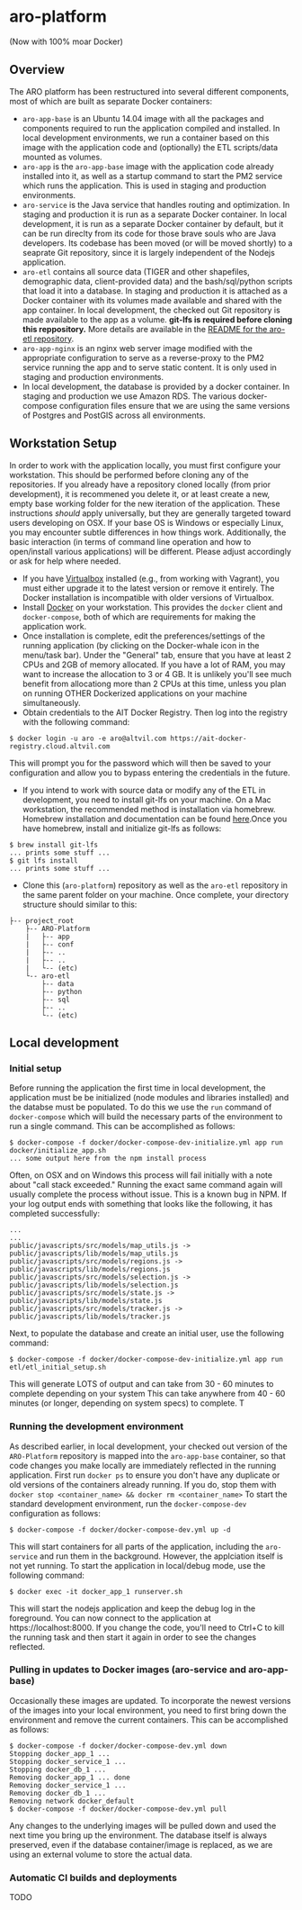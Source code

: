 # aro-platform
(Now with 100% moar Docker)

## Overview

The ARO platform has been restructured into several different components, most of which are built as separate Docker containers:
  - `aro-app-base` is an Ubuntu 14.04 image with all the packages and components required to run the application compiled and installed. In local development environments, we run a container based on this image with the application code and (optionally) the ETL scripts/data mounted as volumes.
  - `aro-app` is the `aro-app-base` image with the application code already installed into it, as well as a startup command to start the PM2 service which runs the application. This is used in staging and production environments.
  - `aro-service` is the Java service that handles routing and optimization. In staging and production it is run as a separate Docker container. In local development, it is run as a separate Docker container by default, but it can be run direclty from its code for those brave souls who are Java developers. Its codebase has been moved (or will be moved shortly) to a seaprate Git repository, since it is largely independent of the Nodejs application.
  - `aro-etl` contains all source data (TIGER and other shapefiles, demographic data, client-provided data) and the bash/sql/python scripts that load it into a database. In staging and production it is attached as a Docker container with its volumes made available and shared with the app container. In local development, the checked out Git repository is made available to the app as a volume. **git-lfs is required before cloning this reppository.** More details are available in the [README for the aro-etl repository](http://octocat.altvil.com/AIT/aro-etl).
  - `aro-app-nginx` is an nginx web server image modified with the appropriate configuration to serve as a reverse-proxy to the PM2 service running the app and to serve static content. It is only used in staging and production environments.
  - In local development, the database is provided by a docker container. In staging and production we use Amazon RDS. The various docker-compose configuration files ensure that we are using the same versions of Postgres and PostGIS across all environments.

## Workstation Setup
In order to work with the application locally, you must first configure your workstation. This should be performed before cloning any of the repositories. If you already have a repository cloned locally (from prior development), it is recommened you delete it, or at least create a new, empty base working folder for the new iteration of the application. 
These instructions *should* apply universally, but they are generally targeted toward users developing on OSX. If your base OS is Windows or especially Linux, you may encounter subtle differences in how things work. Additionally, the basic interaction (in terms of command line operation and how to open/install various applications) will be different. Please adjust accordingly or ask for help where needed.

  - If you have [Virtualbox](https://www.virtualbox.org/wiki/Downloads) installed (e.g., from working with Vagrant), you must either upgrade it to the latest version or remove it entirely. The Docker installation is incompatible with older versions of Virtualbox.
  - Install [Docker](https://docs.docker.com/docker-for-mac/) on your workstation. This provides the `docker` client and `docker-compose`, both of which are requirements for making the application work.
  - Once installation is complete, edit the preferences/settings of the running application (by clicking on the Docker-whale icon in the menu/task bar). Under the "General" tab, ensure that you have at least 2 CPUs and 2GB of memory allocated. If you have a lot of RAM, you may want to increase the allocation to 3 or 4 GB. It is unlikely you'll see much benefit from allocationg more than 2 CPUs at this time, unless you plan on running OTHER Dockerized applications on your machine simultaneously.
  - Obtain credentials to the AIT Docker Registry. Then log into the registry with the following command:
  ```shell
  $ docker login -u aro -e aro@altvil.com https://ait-docker-registry.cloud.altvil.com
  ```
  This will prompt you for the password which will then be saved to your configuration and allow you to bypass entering the credentials in the future.
  - If you intend to work with source data or modify any of the ETL in development, you need to install git-lfs on your machine. On a Mac workstation, the recommended method is installation via homebrew. Homebrew installation and documentation can be found [here](http://brew.sh/).Once you have homebrew, install and initialize git-lfs as follows:
  ```shell
  $ brew install git-lfs
  ... prints some stuff ...
  $ git lfs install
  ... prints some stuff ...
  ```
  - Clone this (`aro-platform`) repository as well as the `aro-etl` repository in the same parent folder on your machine. Once complete, your directory structure should similar to this:
  ```
  ├-- project_root
      ├-- ARO-Platform
      |   ├-- app
      |   ├-- conf
      |   ├-- ..
      |   ├-- ..
      |   └-- (etc)
      └-- aro-etl
          ├-- data
          ├-- python
          ├-- sql
          ├-- .. 
          └-- (etc)
  ```

## Local development
### Initial setup
Before running the application the first time in local development, the application must be be initialized (node modules and libraries installed) and the databse must be populated. To do this we use the `run` command of `docker-compose` which will build the necessary parts of the environment to run a single command. This can be accomplished as follows:
```shell
$ docker-compose -f docker/docker-compose-dev-initialize.yml app run docker/initialize_app.sh
... some output here from the npm install process
```
Often, on OSX and on Windows this process will fail initially with a note about "call stack exceeded." Running the exact same command again will usually complete the process without issue. This is a known bug in NPM.
If your log output ends with something that looks like the following, it has completed successfully:
```shell
...
...
public/javascripts/src/models/map_utils.js -> public/javascripts/lib/models/map_utils.js
public/javascripts/src/models/regions.js -> public/javascripts/lib/models/regions.js
public/javascripts/src/models/selection.js -> public/javascripts/lib/models/selection.js
public/javascripts/src/models/state.js -> public/javascripts/lib/models/state.js
public/javascripts/src/models/tracker.js -> public/javascripts/lib/models/tracker.js
```
Next, to populate the database and create an initial user, use the following command:
```shell
$ docker-compose -f docker/docker-compose-dev-initialize.yml app run etl/etl_initial_setup.sh
```
This will generate LOTS of output and can take from 30 - 60 minutes to complete depending on your system
This can take anywhere from 40 - 60 minutes (or longer, depending on system specs) to complete. T

### Running the development environment
As described earlier, in local development, your checked out version of the `ARO-Platform` repository is mapped into the `aro-app-base` container, so that code changes you make locally are immediately reflected in the running application. First run `docker ps` to ensure you don't have any duplicate or old versions of the containers already running. If you do, stop them with `docker stop <container_name> && docker rm <container_name>`
To start the standard development environment, run the `docker-compose-dev` configuration as follows:
```shell
$ docker-compose -f docker/docker-compose-dev.yml up -d
```
This will start containers for all parts of the application, including the `aro-service` and run them in the background. However, the applciation itself is not yet running. To start the application in local/debug mode, use the following command:
```shell
$ docker exec -it docker_app_1 runserver.sh
```
This will start the nodejs application and keep the debug log in the foreground. You can now connect to the application at https://localhost:8000. If you change the code, you'll need to Ctrl+C to kill the running task and then start it again in order to see the changes reflected.

### Pulling in updates to Docker images (aro-service and aro-app-base)
Occasionally these images are updated. To incorporate the newest versions of the images into your local environment, you need to first bring down the environment and remove the current containers. This can be accomplished as follows:
```shell
$ docker-compose -f docker/docker-compose-dev.yml down
Stopping docker_app_1 ...
Stopping docker_service_1 ...
Stopping docker_db_1 ...
Removing docker_app_1 ... done
Removing docker_service_1 ...
Removing docker_db_1 ...
Removing network docker_default
$ docker-compose -f docker/docker-compose-dev.yml pull
```
Any changes to the underlying images will be pulled down and used the next time you bring up the environment. The database itself is always preserved, even if the database container/image is replaced, as we are using an external volume to store the actual data.

### Automatic CI builds and deployments
TODO



